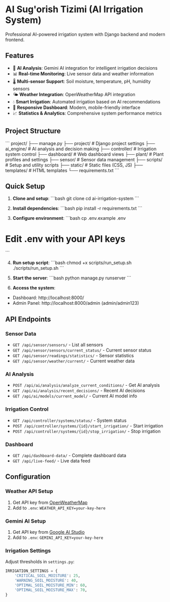 # AI Sug'orish Tizimi (AI Irrigation System)

Professional AI-powered irrigation system with Django backend and modern frontend.

## Features

- 🤖 **AI Analysis**: Gemini AI integration for intelligent irrigation decisions
- 📊 **Real-time Monitoring**: Live sensor data and weather information
- 🌡️ **Multi-sensor Support**: Soil moisture, temperature, pH, humidity sensors
- 🌤️ **Weather Integration**: OpenWeatherMap API integration
- 💧 **Smart Irrigation**: Automated irrigation based on AI recommendations
- 📱 **Responsive Dashboard**: Modern, mobile-friendly interface
- 📈 **Statistics & Analytics**: Comprehensive system performance metrics

## Project Structure

\`\`\`
project/
├── manage.py
├── project/                 # Django project settings
├── ai_engine/              # AI analysis and decision making
├── controller/             # Irrigation system control
├── dashboard/              # Web dashboard views
├── plant/                  # Plant profiles and settings
├── sensor/                 # Sensor data management
├── scripts/                # Setup and utility scripts
├── static/                 # Static files (CSS, JS)
├── templates/              # HTML templates
└── requirements.txt
\`\`\`

## Quick Setup

1. **Clone and setup**:
\`\`\`bash
git clone <repository-url>
cd ai-irrigation-system
\`\`\`

2. **Install dependencies**:
\`\`\`bash
pip install -r requirements.txt
\`\`\`

3. **Configure environment**:
\`\`\`bash
cp .env.example .env
# Edit .env with your API keys
\`\`\`

4. **Run setup script**:
\`\`\`bash
chmod +x scripts/run_setup.sh
./scripts/run_setup.sh
\`\`\`

5. **Start the server**:
\`\`\`bash
python manage.py runserver
\`\`\`

6. **Access the system**:
- Dashboard: http://localhost:8000/
- Admin Panel: http://localhost:8000/admin (admin/admin123)

## API Endpoints

### Sensor Data
- `GET /api/sensor/sensors/` - List all sensors
- `GET /api/sensor/sensors/current_status/` - Current sensor status
- `GET /api/sensor/readings/statistics/` - Sensor statistics
- `GET /api/sensor/weather/current/` - Current weather data

### AI Analysis
- `POST /api/ai/analysis/analyze_current_conditions/` - Get AI analysis
- `GET /api/ai/analysis/recent_decisions/` - Recent AI decisions
- `GET /api/ai/models/current_model/` - Current AI model info

### Irrigation Control
- `GET /api/controller/systems/status/` - System status
- `POST /api/controller/systems/{id}/start_irrigation/` - Start irrigation
- `POST /api/controller/systems/{id}/stop_irrigation/` - Stop irrigation

### Dashboard
- `GET /api/dashboard-data/` - Complete dashboard data
- `GET /api/live-feed/` - Live data feed

## Configuration

### Weather API Setup
1. Get API key from [OpenWeatherMap](https://openweathermap.org/api)
2. Add to `.env`: `WEATHER_API_KEY=your-key-here`

### Gemini AI Setup
1. Get API key from [Google AI Studio](https://makersuite.google.com/app/apikey)
2. Add to `.env`: `GEMINI_API_KEY=your-key-here`

### Irrigation Settings
Adjust thresholds in `settings.py`:
```python
IRRIGATION_SETTINGS = {
    'CRITICAL_SOIL_MOISTURE': 25,
    'WARNING_SOIL_MOISTURE': 40,
    'OPTIMAL_SOIL_MOISTURE_MIN': 60,
    'OPTIMAL_SOIL_MOISTURE_MAX': 70,
}

